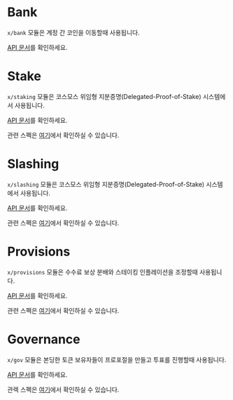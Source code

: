 # Bank

`x/bank` 모듈은 계정 간 코인을 이동할때 사용됩니다.

[API 문서](https://godoc.org/github.com/eligion/cosmos-sdk/x/bank)를 확인하세요.

# Stake

`x/staking` 모듈은 코스모스 위임형 지분증명(Delegated-Proof-of-Stake) 시스템에서 사용됩니다.

[API 문서](https://godoc.org/github.com/eligion/cosmos-sdk/x/staking)를 확인하세요.

관련 스펙은 [여기](https://github.com/eligion/cosmos-sdk/tree/master/docs/spec/staking)에서 확인하실 수 있습니다.

# Slashing

`x/slashing` 모듈은 코스모스 위임형 지분증명(Delegated-Proof-of-Stake) 시스템에서 사용됩니다.

[API 문서](https://godoc.org/github.com/eligion/cosmos-sdk/x/slashing)를 확인하세요.

관련 스펙은 [여기](https://github.com/eligion/cosmos-sdk/tree/master/docs/spec/slashing)에서 확인하실 수 있습니다.

# Provisions

`x/provisions` 모듈은 수수료 보상 분배와 스테이킹 인플레이션을 조정할때 사용됩니다.

[API 문서](https://godoc.org/github.com/eligion/cosmos-sdk/x/distribution)를 확인하세요.

관련 스펙은 [여기](https://github.com/eligion/cosmos-sdk/tree/master/docs/spec/distribution)에서 확인하실 수 있습니다.

# Governance

`x/gov` 모듈은 본딩한 토큰 보유자들이 프로포절을 만들고 투표를 진행할때 사용됩니다.

[API 문서](https://godoc.org/github.com/eligion/cosmos-sdk/x/gov)를 확인하세요.

관렉 스펙은 [여기](https://github.com/eligion/cosmos-sdk/tree/master/docs/spec/governance)에서 확인하실 수 있습니다.
